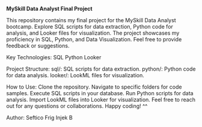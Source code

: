 **MySkill Data Analyst Final Project**

This repository contains my final project for the MySkill Data Analyst bootcamp. Explore SQL scripts for data extraction, Python code for analysis, and Looker files for visualization. The project showcases my proficiency in SQL, Python, and Data Visualization. Feel free to provide feedback or suggestions.

Key Technologies:
SQL
Python
Looker

Project Structure:
sql/: SQL scripts for data extraction.
python/: Python code for data analysis.
looker/: LookML files for visualization.

How to Use:
Clone the repository.
Navigate to specific folders for code samples.
Execute SQL scripts in your database.
Run Python scripts for data analysis.
Import LookML files into Looker for visualization.
Feel free to reach out for any questions or collaborations. Happy coding! ^^

Author: Seftico Frig Injek B

